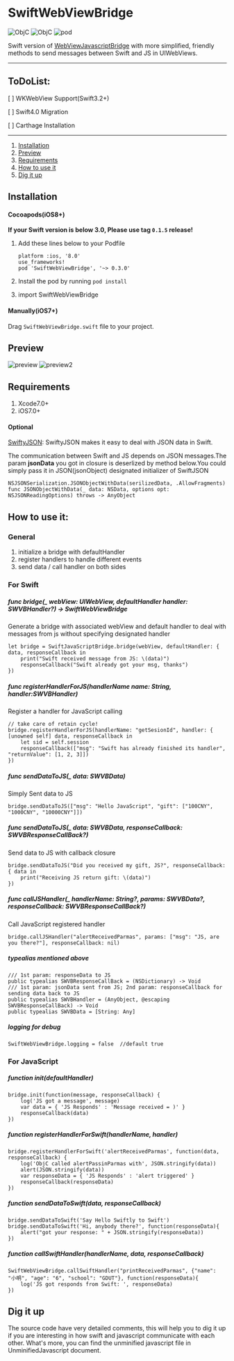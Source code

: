 # SwiftWebViewBridge

![ObjC](https://img.shields.io/badge/Xcode-7.0%2B-brightgreen.svg)
![ObjC](https://img.shields.io/badge/Swift-2.0%2B-orange.svg)
![pod](https://img.shields.io/badge/Cocoapods-0.3.0-blue.svg)

Swift version of [WebViewJavascriptBridge](https://github.com/marcuswestin/WebViewJavascriptBridge) with more simplified, friendly methods to send messages between Swift and JS in UIWebViews.

---
## ToDoList:
[ ] WKWebView Support(Swift3.2+)

[ ] Swift4.0 Migration

[ ] Carthage Installation

---

1. [Installation](#1)
2. [Preview](#2)
3. [Requirements](#3) 
4. [How to use it](#4)
5. [Dig it up](#5)

<h2 id="1">Installation</h2>

#### Cocoapods(iOS8+)

**If your Swift version is below 3.0, Please use tag `0.1.5` release!**

1. Add these lines below to your Podfile 

	```
	platform :ios, '8.0'
	use_frameworks!	
	pod 'SwiftWebViewBridge', '~> 0.3.0'
	```
2. Install the pod by running `pod install`
3. import SwiftWebViewBridge

#### Manually(iOS7+)

Drag `SwiftWebViewBridge.swift` file to your project.


<h2 id="2">Preview</h2>

![preview](http://ww1.sinaimg.cn/mw690/9161297cgw1f1kurzma50j209e0go75w.jpg)
![preview2](http://ww1.sinaimg.cn/mw690/9161297cgw1f1kurzyeykj20ka0btwgz.jpg)

<h2 id="3">Requirements</h2>

1. Xcode7.0+
2. iOS7.0+

#### Optional

[SwiftyJSON](https://github.com/SwiftyJSON/SwiftyJSON): SwiftyJSON makes it easy to deal with JSON data in Swift.

The communication between Swift and JS depends on JSON messages.The param **jsonData** you got in closure is deserlized by method below.You could simply pass it in JSON(jsonObject) designated initializer of SwiftJSON

	NSJSONSerialization.JSONObjectWithData(serilizedData, .AllowFragments)
	func JSONObjectWithData(_ data: NSData, options opt: NSJSONReadingOptions) throws -> AnyObject

<h2 id="4">How to use it:</h2>

### General

1. initialize a bridge with defaultHandler
2. register handlers to handle different events
3. send data / call handler on both sides

### For Swift

##### func bridge(_ webView: UIWebView, defaultHandler handler: SWVBHandler?) -> SwiftWebViewBridge
Generate a bridge with associated webView and default handler to deal with messages from js without specifying designated handler

```
let bridge = SwiftJavaScriptBridge.bridge(webView, defaultHandler: { data, responseCallback in
	print("Swift received message from JS: \(data)")
	responseCallback("Swift already got your msg, thanks")
}) 
```
##### func registerHandlerForJS(handlerName name: String, handler:SWVBHandler)
Register a handler for JavaScript calling

```
// take care of retain cycle!
bridge.registerHandlerForJS(handlerName: "getSesionId", handler: { [unowned self] data, responseCallback in
	let sid = self.session            
	responseCallback(["msg": "Swift has already finished its handler", "returnValue": [1, 2, 3]])
})
```
##### func sendDataToJS(_ data: SWVBData)
Simply Sent data to JS 

```
bridge.sendDataToJS(["msg": "Hello JavaScript", "gift": ["100CNY", "1000CNY", "10000CNY"]])
```
##### func sendDataToJS(_ data: SWVBData, responseCallback: SWVBResponseCallBack?)
Send data to JS with callback closure

```
bridge.sendDataToJS("Did you received my gift, JS?", responseCallback: { data in
	print("Receiving JS return gift: \(data)")
})
```
##### func callJSHandler(_ handlerName: String?, params: SWVBData?, responseCallback: SWVBResponseCallBack?)
Call JavaScript registered handler

```
bridge.callJSHandler("alertReceivedParmas", params: ["msg": "JS, are you there?"], responseCallback: nil)
```
##### typealias mentioned above 

```
/// 1st param: responseData to JS
public typealias SWVBResponseCallBack = (NSDictionary) -> Void
/// 1st param: jsonData sent from JS; 2nd param: responseCallback for sending data back to JS
public typealias SWVBHandler = (AnyObject, @escaping SWVBResponseCallBack) -> Void
public typealias SWVBData = [String: Any]
```

##### logging for debug

```
SwiftWebViewBridge.logging = false  //default true
```

### For JavaScript

##### function init(defaultHandler)

```
bridge.init(function(message, responseCallback) {
	log('JS got a message', message)
	var data = { 'JS Responds' : 'Message received = )' }
	responseCallback(data)
})
```
##### function registerHandlerForSwift(handlerName, handler)

```
bridge.registerHandlerForSwift('alertReceivedParmas', function(data, responseCallback) {
	log('ObjC called alertPassinParmas with', JSON.stringify(data))
	alert(JSON.stringify(data))
	var responseData = { 'JS Responds' : 'alert triggered' }
	responseCallback(responseData)
})
```

##### function sendDataToSwift(data, responseCallback)

```
bridge.sendDataToSwift('Say Hello Swiftly to Swift')
bridge.sendDataToSwift('Hi, anybody there?', function(responseData){
	alert("got your response: " + JSON.stringify(responseData))
})
```

##### function callSwiftHandler(handlerName, data, responseCallback)

```
SwiftWebViewBridge.callSwiftHandler("printReceivedParmas", {"name": "小明", "age": "6", "school": "GDUT"}, function(responseData){
	log('JS got responds from Swift: ', responseData)
})
```
<h2 id="5">Dig it up</h2>

The source code have very detailed comments, this will help you to dig it up if you are interesting in how swift and javascript communicate with each other. What's more, you can find the unminified javascript file in UnminifiedJavascript document.

